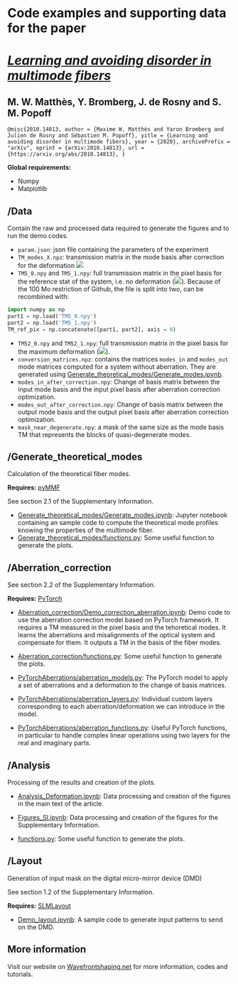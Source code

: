 # Code examples and supporting data for the paper
# [*Learning and avoiding disorder in multimode fibers*](https://arxiv.org/abs/2010.14813)
## **M. W. Matthès, Y. Bromberg, J. de Rosny and S. M. Popoff**


`
@misc{2010.14813,
author = {Maxime W. Matthès and Yaron Bromberg and Julien de Rosny and Sébastien M. Popoff},
yitle = {Learning and avoiding disorder in multimode fibers},
year = {2020},
archivePrefix = "arXiv",
eprint = {arXiv:2010.14813},
url = {https://arxiv.org/abs/2010.14813},
}
`

**Global requirements:**
- Numpy
- Matplotlib

## /Data
Contain the raw and processed data required to generate the figures and to run the demo codes. 
- `param.json`: json file containing the parameters of the experiment
- `TM_modes_X.npz`: transmission matrix in the mode basis after correction for the deformation <img src="https://render.githubusercontent.com/render/math?math=\Delta x = X \mu m">
- `TM5_0.npy` and `TM5_1.npy`: full transmission matrix in the pixel basis for the reference stat of the system, i.e. no deformation (<img src="https://render.githubusercontent.com/render/math?math=\Delta x = 0 \mu m">).
Because of the 100 Mo restriction of Github, the file is split into two, can be recombined with:
```python
import numpy as np
part1 = np.load('TM5_0.npy')
part2 = np.load('TM5_1.npy')
TM_ref_pix = np.concatenate([part1, part2], axis = 0)
```
- `TM52_0.npy` and `TM52_1.npy`: full transmission matrix in the pixel basis for the maximum deformation (<img src="https://render.githubusercontent.com/render/math?math=\Delta x = 70 \mu m">).
- `conversion_matrices.npz`: contains the matrices `modes_in` and `modes_out` mode matrices computed for a system without aberration. They are generated using [Generate_theoretical_modes/Generate_modes.ipynb](./Generate_theoretical_modes/Generate_modes.ipynb).
- `modes_in_after_correction.npy`: Change of basis matrix between the input mode basis and the input pixel basis after aberration correction optimization.
- `modes_out_after_correction.npy`: Change of basis matrix between the output mode basis and the output pixel basis after aberration correction optimization.
- `mask_near_degenerate.npy`: a mask of the same size as the mode basis TM that represents the blocks of quasi-degenerate modes. 

## /Generate_theoretical_modes

Calculation of the theoretical fiber modes.

**Requires:** [pyMMF](https://github.com/wavefrontshaping/pyMMF)

See section 2.1 of the Supplementary Information.

- [Generate_theoretical_modes/Generate_modes.ipynb](./Generate_theoretical_modes/Generate_modes.ipynb): 
Jupyter notebook containing an sample code to compute the theoretical mode profiles knowing the properties of the multimode fiber.
- [Generate_theoretical_modes/functions.py](./Generate_theoretical_modes/functions.py): 
Some useful function to generate the plots.

## /Aberration_correction

See section 2.2 of the Supplementary Information.

**Requires:** [PyTorch](https://www.pytorch.org)

- [Aberration_correction/Demo_correction_aberration.ipynb](./Aberration_correction/Demo_correction_aberration.ipynb): 
Demo code to use the aberration correction model based on PyTorch framework.
It requires a TM measured in the pixel basis and the tehoretical modes.
It learns the aberrations and misalignments of the optical system and compensate for them. It outputs a TM in the basis of the fiber modes.

- [Aberration_correction/functions.py](./Aberration_correction/functions.py): 
Some useful function to generate the plots.

- [PyTorchAberrations/aberration_models.py](./Aberration_correction/PyTorchAberrations/aberration_models.py):
The PyTorch model to apply a set of aberrations and a deformation to the change of basis matrices.

- [PyTorchAberrations/aberration_layers.py](./Aberration_correction/PyTorchAberrations/aberration_layers.py):
Individual custom layers corresponding to each aberration/deformation we can introduce in the model.

- [PyTorchAberrations/aberration_functions.py](./Aberration_correction/PyTorchAberrations/aberration_functions.py):
Useful PyTorch functions, in particular to handle complex linear operations using two layers for the real and imaginary parts.

## /Analysis
Processing of the results and creation of the plots.

* [Analysis_Deformation.ipynb](./Analysis/Analysis_Deformation.ipynb):
Data processing and creation of the figures in the main text of the article.

* [Figures_SI.ipynb](./Analysis/Figures_SI.ipynb):
Data processing and creation of the figures for the Supplementary Information.

* [functions.py](./Analysis/functions.py):
Some useful function to generate the plots.

## /Layout

Generation of input mask on the digital micro-mirror device (DMD)


See section 1.2 of the Supplementary Information.


**Requires:** [SLMLayout](https://github.com/wavefrontshaping/Layout)

* [Demo_layout.ipynb](./Layout/Demo_layout.ipynb):
A sample code to generate input patterns to send on the DMD.

## More information

Visit our website on [Wavefrontshaping.net](https://wavefrontshaping.net) for more information, codes and tutorials.





